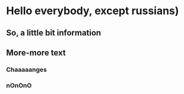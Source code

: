 # Hello everybody, except russians)
## So, a little bit information 
## More-more text
### Chaaaaanges
### nOnOnO

